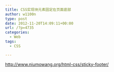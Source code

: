 ```yaml
---
title: CSS实现块元素固定在页面底部
author: w1100n
type: post
date: 2012-11-20T14:09:11+00:00
url: /?p=4735
categories:
  - Web
tags:
  - CSS

---
```

<http://www.niumowang.org/html-css/sticky-footer/>